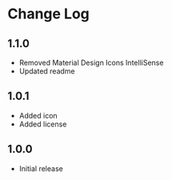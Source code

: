 # Change Log

## 1.1.0

- Removed Material Design Icons IntelliSense
- Updated readme

## 1.0.1

- Added icon
- Added license

## 1.0.0

- Initial release
